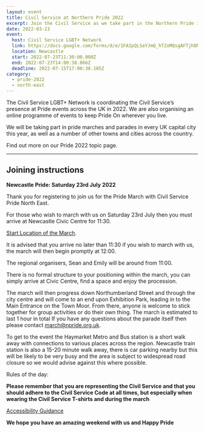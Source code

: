 ```yaml
---
layout: event
title: Civil Service at Northern Pride 2022
excerpt: Join the Civil Service as we take part in the Northern Pride in Newcastle.
date: 2022-03-23
event:
  host: Civil Service LGBT+ Network
  link: https://docs.google.com/forms/d/e/1FAIpQLSeYJmQ_hTZoMQsgAFTjhONCPNBYGJi0VUNCJYVt1r-NbWpw8Q/viewform?usp=sf_link
  location: Newcastle
  start: 2022-07-23T11:30:00.000Z
  end: 2022-07-23T14:00:38.066Z
  deadline: 2022-07-15T17:00:38.105Z
category:
  - pride-2022
  - north-east
---
```


The Civil Service LGBT+ Network is coordinating the Civil Service’s presence at Pride events across the UK in 2022. We are also organising an online programme of events to keep Pride On wherever you live.

We will be taking part in pride marches and parades in every UK capital city this year, as well as a number of other towns and cities across the country.

Find out more on our Pride 2022 topic page.

---

## Joining instructions

**Newcastle Pride: Saturday 23rd July 2022**

Thank you for registering to join us for the Pride March with Civil Service Pride North East.

For those who wish to march with us on Saturday 23rd July then you must arrive at Newcastle Civic Centre for 11:30. 

[Start Location of the March](https://goo.gl/maps/2HNXMcCGUSE7zU3C7). 

It is advised that you arrive no later than 11:30 if you wish to march with us, the march will then begin promptly at 12:00. 

The regional organisers, Sean and Emily will be around from 11:00.

There is no formal structure to your positioning within the march, you can simply arrive at Civic Centre, find a space and enjoy the procession. 

The march will then progress down Northumberland Street and through the city centre and will come to an end upon Exhibition Park, leading in to the Main Entrance on the Town Moor. From there, anyone is welcome to stick together for group activities or do their own thing. The march is estimated to last 1 hour in total If you have any questions about the parade itself then please contact <march@npride.org.uk>. 

To get to the event the Haymarket Metro and Bus station is a short walk away with connections to various places across the region. Newcastle train station is also a 15-20 minute walk away, there is car parking nearby but this will be likely to be very busy and the area is subject to widespread road closure so we would advise against this where possible.

Rules of the day:

**Please remember that you are representing the Civil Service and that you should adhere to the Civil Service Code at all times, but especially when wearing the Civil Service T-shirts and during the march**

[Accessibility Guidance](https://www.northern-pride.com/faqs)

**We hope you have an amazing weekend with us and Happy Pride**      